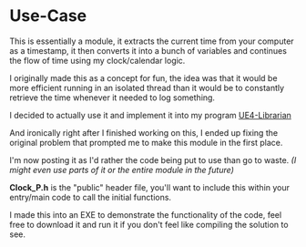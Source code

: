 # Use-Case

This is essentially a module, it extracts the current time from your computer as a timestamp, it then converts it into a bunch of variables and continues the flow of time using my clock/calendar logic.

I originally made this as a concept for fun, the idea was that it would be more efficient running in an isolated thread than it would be to constantly retrieve the time whenever it needed to log something.

I decided to actually use it and implement it into my program [UE4-Librarian](https://github.com/aeyth8/ue4-librarian)

And ironically right after I finished working on this, I ended up fixing the original problem that prompted me to make this module in the first place.

I'm now posting it as I'd rather the code being put to use than go to waste. *(I might even use parts of it or the entire module in the future)*

**Clock_P.h** is the "public" header file, you'll want to include this within your entry/main code to call the initial functions. 

I made this into an EXE to demonstrate the functionality of the code, feel free to download it and run it if you don't feel like compiling the solution to see.
